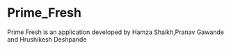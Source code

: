 # Prime_Fresh
Prime Fresh is an application developed by Hamza Shaikh,Pranav Gawande and Hrushikesh Deshpande
